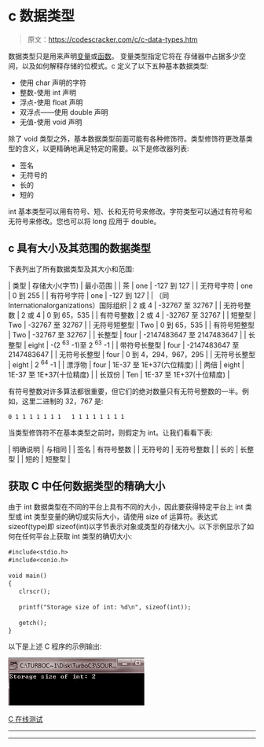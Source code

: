 # c 数据类型

> 原文：<https://codescracker.com/c/c-data-types.htm>

数据类型只是用来声明[变量](/c/c-variables.htm)或[函数](/c/c-functions.htm)。 变量类型指定它将在 存储器中占据多少空间，以及如何解释存储的位模式。c 定义了以下五种基本数据类型:

*   使用 char 声明的字符
*   整数-使用 int 声明
*   浮点-使用 float 声明
*   双浮点——使用 double 声明
*   无值-使用 void 声明

除了 void 类型之外，基本数据类型前面可能有各种修饰符。类型修饰符更改基类型的含义，以更精确地满足特定的需要。以下是修改器列表:

*   签名
*   无符号的
*   长的
*   短的

int 基本类型可以用有符号、短、长和无符号来修改。字符类型可以通过有符号和无符号来修改。您也可以将 long 应用于 double。

## c 具有大小及其范围的数据类型

下表列出了所有数据类型及其大小和范围:

| 类型 | 存储大小(字节) | 最小范围 |
| 茶 | one | -127 到 127 |
| 无符号字符 | one | 0 到 255 |
| 有符号字符 | one | -127 到 127 |
| （同 Internationalorganizations）国际组织 | 2 或 4 | -32767 至 32767 |
| 无符号整数 | 2 或 4 | 0 到 65，535 |
| 有符号整数 | 2 或 4 | -32767 至 32767 |
| 短整型 | Two | -32767 至 32767 |
| 无符号短整型 | Two | 0 到 65，535 |
| 有符号短整型 | Two | -32767 至 32767 |
| 长整型 | four | -2147483647 至 2147483647 |
| 长整型 | eight | -(2 <sup>63</sup> -1)至 2 <sup>63</sup> -1 |
| 带符号长整型 | four | -2147483647 至 2147483647 |
| 无符号长整型 | four | 0 到 4，294，967，295 |
| 无符号长整型 | eight | 2 <sup>64</sup> -1 |
| 漂浮物 | four | 1E-37 至 1E+37(六位精度) |
| 两倍 | eight | 1E-37 至 1E+37(十位精度) |
| 长双份 | Ten | 1E-37 至 1E+37(十位精度) |

有符号整数对许多算法都很重要，但它们的绝对数量只有无符号整数的一半。例如，这里二进制的 32，767 是:

```
0 1 1 1 1 1 1 1   1 1 1 1 1 1 1 1
```

当类型修饰符不在基本类型之前时，则假定为 int。让我们看看下表:

| 明确说明 | 与相同 |
| 签名 | 有符号整数 |
| 无符号的 | 无符号整数 |
| 长的 | 长整型 |
| 短的 | 短整型 |

## 获取 C 中任何数据类型的精确大小

由于 int 数据类型在不同的平台上具有不同的大小，因此要获得特定平台上 int 类型或 int 类型变量的确切或实际大小，请使用 size of 运算符。表达式 sizeof(type)即 sizeof(int)以字节表示对象或类型的存储大小。以下示例显示了如何在任何平台上获取 int 类型的确切大小:

```
#include<stdio.h>
#include<conio.h>

void main()
{
   clrscr();

   printf("Storage size of int: %d\n", sizeof(int));

   getch();
}
```

以下是上述 C 程序的示例输出:

![c data types](img/c54e2b9de2b0c96ea53b76c69dea1373.png)

[C 在线测试](/exam/showtest.php?subid=2)

* * *

* * *